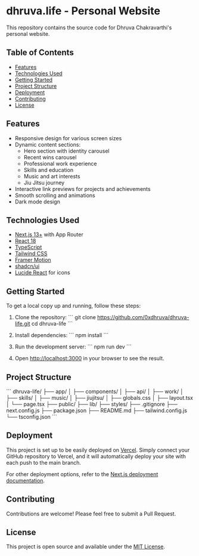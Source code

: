 # dhruva.life - Personal Website

This repository contains the source code for Dhruva Chakravarthi's personal website.

## Table of Contents

- [Features](#features)
- [Technologies Used](#technologies-used)
- [Getting Started](#getting-started)
- [Project Structure](#project-structure)
- [Deployment](#deployment)
- [Contributing](#contributing)
- [License](#license)

## Features

- Responsive design for various screen sizes
- Dynamic content sections:
  - Hero section with identity carousel
  - Recent wins carousel
  - Professional work experience
  - Skills and education
  - Music and art interests
  - Jiu Jitsu journey
- Interactive link previews for projects and achievements
- Smooth scrolling and animations
- Dark mode design

## Technologies Used

- [Next.js 13+](https://nextjs.org/) with App Router
- [React 18](https://reactjs.org/)
- [TypeScript](https://www.typescriptlang.org/)
- [Tailwind CSS](https://tailwindcss.com/)
- [Framer Motion](https://www.framer.com/motion/)
- [shadcn/ui](https://ui.shadcn.com/)
- [Lucide React](https://lucide.dev/) for icons

## Getting Started

To get a local copy up and running, follow these steps:

1. Clone the repository:
   \`\`\`
   git clone https://github.com/0xdhruva/dhruva-life.git
   cd dhruva-life
   \`\`\`

2. Install dependencies:
   \`\`\`
   npm install
   \`\`\`

3. Run the development server:
   \`\`\`
   npm run dev
   \`\`\`

4. Open [http://localhost:3000](http://localhost:3000) in your browser to see the result.

## Project Structure

\`\`\`
dhruva-life/
├── app/
│   ├── components/
│   ├── api/
│   ├── work/
│   ├── skills/
│   ├── music/
│   ├── jiujitsu/
│   ├── globals.css
│   ├── layout.tsx
│   └── page.tsx
├── public/
├── lib/
├── styles/
├── .gitignore
├── next.config.js
├── package.json
├── README.md
├── tailwind.config.js
└── tsconfig.json
\`\`\`

## Deployment

This project is set up to be easily deployed on [Vercel](https://vercel.com/). Simply connect your GitHub repository to Vercel, and it will automatically deploy your site with each push to the main branch.

For other deployment options, refer to the [Next.js deployment documentation](https://nextjs.org/docs/deployment).

## Contributing

Contributions are welcome! Please feel free to submit a Pull Request.

## License

This project is open source and available under the [MIT License](LICENSE).
